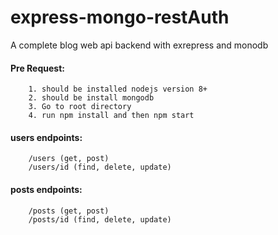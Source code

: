 # express-mongo-restAuth
A complete blog web api backend with exrepress and monodb

####    Pre Request:
        1. should be installed nodejs version 8+
        2. should be install mongodb
        3. Go to root directory
        4. run npm install and then npm start

####    users endpoints:
        /users (get, post)
        /users/id (find, delete, update)

####    posts endpoints:
        /posts (get, post)
        /posts/id (find, delete, update)
